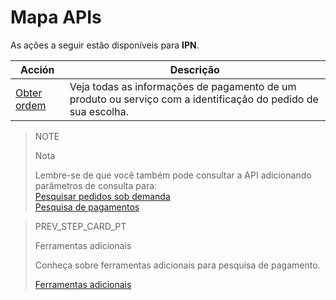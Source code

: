 # Mapa APIs

As ações a seguir estão disponíveis para **IPN**.

|Acción|Descrição|
|---|---|
|[Obter ordem](https://www.mercadopago[FAKER][URL][DOMAIN]/developers/es/reference/merchant_orders/_merchant_orders_id/get)|Veja todas as informações de pagamento de um produto ou serviço com a identificação do pedido de sua escolha.|


> NOTE
>
> Nota
>
> Lembre-se de que você também pode consultar a API adicionando parâmetros de consulta para:
> <br>
> [Pesquisar pedidos sob demanda](https://www.mercadopago[FAKER][URL][DOMAIN]/developers/pt/guides/notifications/ipn/troubleshooting)
> <br>
> [Pesquisa de pagamentos](https://www.mercadopago[FAKER][URL][DOMAIN]/developers/pt/guides/notifications/ipn/additional-tools)

> PREV_STEP_CARD_PT
>
> Ferramentas adicionais
>
> Conheça sobre ferramentas adicionais para pesquisa de pagamento.
>
> [Ferramentas adicionais](https://www.mercadopago[FAKER][URL][DOMAIN]/developers/pt/guides/notifications/ipn/additional-tools)
